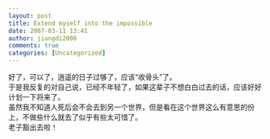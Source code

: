 ```yaml
---
layout: post
title: Extend myself into the impossible
date: 2007-03-11 13:41
author: jiangdi2000
comments: true
categories: [Uncategorized]
---
```

<div id="msgcns!C840C88DA912213B!941" class="bvMsg"><div>好了，可以了，逍遥的日子过够了，应该“收骨头”了。</div>
<div>于是我反复的对自己说，已经不年轻了，如果这辈子不想白白过去的话，应该好好计划一下将来了。</div>
<div>虽然我不知道人死后会不会去到另一个世界，但是看在这个世界这么有意思的份上，不做些什么就去了似乎有些太可惜了。</div>
<div>老子豁出去啦！</div></div>
